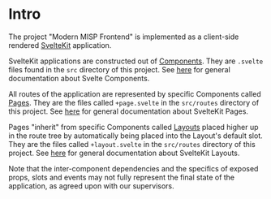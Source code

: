 # Intro

The project "Modern MISP Frontend" is implemented as a client-side rendered [SvelteKit](https://kit.svelte.dev/) application.

SvelteKit applications are constructed out of [Components](generated/components.md#components).
They are `.svelte` files found in the `src` directory of this project.
See [here](https://svelte.dev/docs/svelte-components) for general documentation about Svelte Components.

All routes of the application are represented by specific Components called [Pages](generated/pages.md#pages).
They are the files called `+page.svelte` in the `src/routes` directory of this project.
See [here](https://kit.svelte.dev/docs/routing#page) for general documentation about SvelteKit Pages.

Pages "inherit" from specific Components called [Layouts](generated/layouts.md#layouts) placed higher up in the route tree by automatically being placed into the Layout's default slot.
They are the files called `+layout.svelte` in the `src/routes` directory of this project.
See [here](https://kit.svelte.dev/docs/routing#layout) for general documentation about SvelteKit Layouts.

Note that the inter-component dependencies and the specifics of exposed props, slots and events may not fully represent the final state of the application, as agreed upon with our supervisors.
